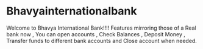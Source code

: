 # Bhavyainternationalbank
Welcome to Bhavya International Bank!!!! Features mirroring those of a Real bank now , You can open accounts , Check Balances , Deposit Money , Transfer funds to different bank accounts and Close account when needed.
